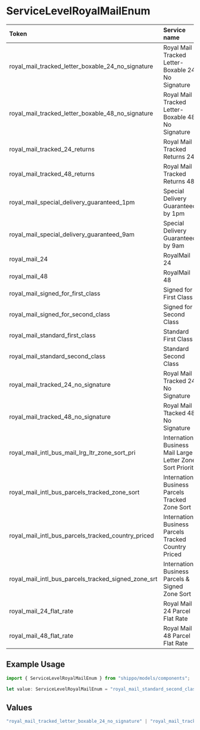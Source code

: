 # ServiceLevelRoyalMailEnum

|Token | Service name|
|:---|:---|
| royal_mail_tracked_letter_boxable_24_no_signature | Royal Mail Tracked Letter-Boxable 24 No Signature|
| royal_mail_tracked_letter_boxable_48_no_signature | Royal Mail Tracked Letter-Boxable 48 No Signature|
| royal_mail_tracked_24_returns | Royal Mail Tracked Returns 24|
| royal_mail_tracked_48_returns | Royal Mail Tracked Returns 48|
| royal_mail_special_delivery_guaranteed_1pm | Special Delivery Guaranteed by 1pm
| royal_mail_special_delivery_guaranteed_9am | Special Delivery Guaranteed by 9am
| royal_mail_24 | RoyalMail 24
| royal_mail_48 | RoyalMail 48
| royal_mail_signed_for_first_class | Signed for First Class
| royal_mail_signed_for_second_class | Signed for Second Class
| royal_mail_standard_first_class | Standard First Class
| royal_mail_standard_second_class | Standard Second Class
| royal_mail_tracked_24_no_signature | Royal Mail Tracked 24 No Signature
| royal_mail_tracked_48_no_signature | Royal Mail Ttacked 48 No Signature
| royal_mail_intl_bus_mail_lrg_ltr_zone_sort_pri | International Business Mail Large Letter Zone Sort Priority
| royal_mail_intl_bus_parcels_tracked_zone_sort | International Business Parcels Tracked Zone Sort
| royal_mail_intl_bus_parcels_tracked_country_priced | International Business Parcels Tracked Country Priced
| royal_mail_intl_bus_parcels_tracked_signed_zone_srt | International Business Parcels & Signed Zone Sort
| royal_mail_24_flat_rate | Royal Mail 24 Parcel Flat Rate
| royal_mail_48_flat_rate | Royal Mail 48 Parcel Flat Rate


## Example Usage

```typescript
import { ServiceLevelRoyalMailEnum } from "shippo/models/components";

let value: ServiceLevelRoyalMailEnum = "royal_mail_standard_second_class";
```

## Values

```typescript
"royal_mail_tracked_letter_boxable_24_no_signature" | "royal_mail_tracked_letter_boxable_48_no_signature" | "royal_mail_tracked_24_returns" | "royal_mail_tracked_48_returns" | "royal_mail_special_delivery_guaranteed_1pm" | "royal_mail_special_delivery_guaranteed_9am" | "royal_mail_24" | "royal_mail_48" | "royal_mail_signed_for_first_class" | "royal_mail_signed_for_second_class" | "royal_mail_standard_first_class" | "royal_mail_standard_second_class" | "royal_mail_tracked_24_no_signature" | "royal_mail_tracked_48_no_signature" | "royal_mail_intl_bus_mail_lrg_ltr_zone_sort_pri" | "royal_mail_intl_bus_parcels_tracked_zone_sort" | "royal_mail_intl_bus_parcels_tracked_country_priced" | "royal_mail_intl_bus_parcels_tracked_signed_zone_srt" | "royal_mail_24_flat_rate" | "royal_mail_48_flat_rate"
```